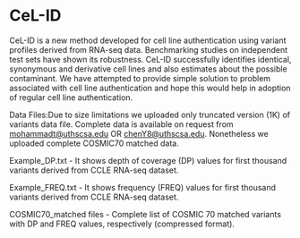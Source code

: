 # CeL-ID
CeL-ID is a new method developed for cell line authentication using variant profiles derived from RNA-seq data. Benchmarking studies on independent test sets have shown its robustness. CeL-ID successfully identifies identical, synonymous and derivative cell lines and also estimates about the possible contaminant. We have attempted to provide simple solution to problem associated with cell line authentication and hope this would help in adoption of regular cell line authentication.



Data Files:Due to size limitations we uploaded only truncated version (1K) of variants data file. Complete data is available on request from mohammadt@uthscsa.edu OR chenY8@uthscsa.edu. Nonetheless we uploaded complete COSMIC70 matched data. 


Example_DP.txt - It shows depth of coverage (DP) values for first thousand variants derived from CCLE RNA-seq dataset.


Example_FREQ.txt - It shows frequency (FREQ) values for first thousand variants derived from CCLE RNA-seq dataset.


COSMIC70_matched files - Complete list of COSMIC 70 matched variants with DP and FREQ values, respectively (compressed format).
